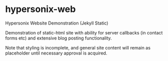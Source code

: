 # hypersonix-web
Hypersonix Website Demonstration (Jekyll Static)

Demonstration of static-html site with ability for server callbacks (in contact forms etc) and extensive blog posting functionality.

Note that styling is incomplete, and general site content will remain as placeholder until necessary approval is acquired.
